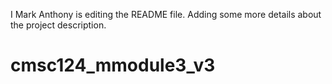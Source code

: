 I Mark Anthony is editing the README file. Adding some more details about the project description.
# cmsc124_mmodule3_v3

